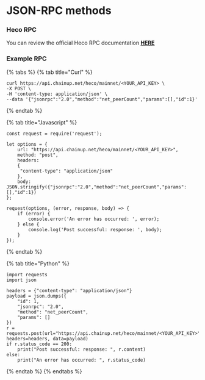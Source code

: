 # JSON-RPC methods

### Heco RPC

You can review the official Heco RPC documentation [**HERE**](https://docs.hecochain.com/#/dev/sdk)

### Example RPC

{% tabs %}
{% tab title="Curl" %}
```
curl https://api.chainup.net/heco/mainnet/<YOUR_API_KEY> \
-X POST \
-H 'content-type: application/json' \
--data '{"jsonrpc":"2.0","method":"net_peerCount","params":[],"id":1}' 
```
{% endtab %}

{% tab title="Javascript" %}
```
const request = require('request');

let options = {
    url: "https://api.chainup.net/heco/mainnet/<YOUR_API_KEY>",
    method: "post",
    headers:
    { 
     "content-type": "application/json"
    },
    body: JSON.stringify({"jsonrpc":"2.0","method":"net_peerCount","params":[],"id":1})
};

request(options, (error, response, body) => {
    if (error) {
        console.error('An error has occurred: ', error);
    } else {
        console.log('Post successful: response: ', body);
    }
});
```
{% endtab %}

{% tab title="Python" %}
```
import requests
import json

headers = {"content-type": "application/json"}
payload = json.dumps({
    "id": 1,
    "jsonrpc": "2.0",
    "method": "net_peerCount",
    "params": []
})
r = requests.post(url="https://api.chainup.net/heco/mainnet/<YOUR_API_KEY>", headers=headers, data=payload)
if r.status_code == 200:
    print("Post successful: response: ", r.content)
else:
    print("An error has occurred: ", r.status_code)
```
{% endtab %}
{% endtabs %}
